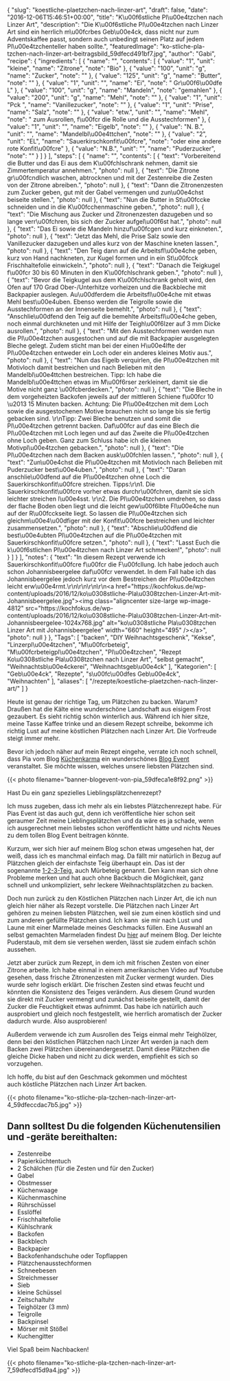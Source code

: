 {
    "slug": "koestliche-plaetzchen-nach-linzer-art",
    "draft": false,
    "date": "2016-12-06T15:46:51+00:00",
    "title": "K\u00f6stliche Pl\u00e4tzchen nach Linzer Art",
    "description": "Die K\u00f6stliche Pl\u00e4tzchen nach Linzer Art sind ein herrlich m\u00fcrbes Geb\u00e4ck, dass nicht nur zum Adventskaffee passt, sondern auch unbedingt seinen Platz auf jedem Pl\u00e4tzchenteller haben sollte.",
    "featuredImage": "ko-stliche-pla-tzchen-nach-linzer-art-beitragsbild_59dfecd491bf7.jpg",
    "author": "Gabi",
    "recipe": {
        "ingredients": [
            {
                "name": "",
                "contents": [
                    {
                        "value": "1",
                        "unit": "kleine",
                        "name": "Zitrone",
                        "note": "Bio"
                    },
                    {
                        "value": "100",
                        "unit": "g",
                        "name": "Zucker",
                        "note": ""
                    },
                    {
                        "value": "125",
                        "unit": "g",
                        "name": "Butter",
                        "note": ""
                    },
                    {
                        "value": "1",
                        "unit": "",
                        "name": "Ei",
                        "note": " Gr\u00f6\u00dfe L"
                    },
                    {
                        "value": "100",
                        "unit": "g",
                        "name": "Mandeln",
                        "note": "gemahlen"
                    },
                    {
                        "value": "200",
                        "unit": "g",
                        "name": "Mehl",
                        "note": ""
                    },
                    {
                        "value": "1",
                        "unit": "Pck ",
                        "name": "Vanillezucker",
                        "note": ""
                    },
                    {
                        "value": "1",
                        "unit": "Prise",
                        "name": "Salz",
                        "note": ""
                    },
                    {
                        "value": "etw.",
                        "unit": "",
                        "name": "Mehl",
                        "note": " zum Ausrollen, f\u00fcr die Rolle und die Ausstechformen"
                    },
                    {
                        "value": "1",
                        "unit": "",
                        "name": "Eigelb",
                        "note": ""
                    },
                    {
                        "value": "N. B.",
                        "unit": "",
                        "name": "Mandelbl\u00e4ttchen",
                        "note": ""
                    },
                    {
                        "value": "2",
                        "unit": "EL",
                        "name": "Sauerkirschkonfit\u00fcre",
                        "note": "oder eine andere rote Konfit\u00fcre"
                    },
                    {
                        "value": "N.B.",
                        "unit": "",
                        "name": "Puderzucker",
                        "note": ""
                    }
                ]
            }
        ],
        "steps": [
            {
                "name": "",
                "contents": [
                    {
                        "text": "Vorbereitend die Butter und das Ei aus dem K\u00fchlschrank nehmen, damit sie Zimmertemperatur annehmen.",
                        "photo": null
                    },
                    {
                        "text": "Die Zitrone gr\u00fcndlich waschen, abtrocknen und mit der Zestenreibe die Zesten von der Zitrone abreiben.",
                        "photo": null
                    },
                    {
                        "text": "Dann die Zitronenzesten zum Zucker geben, gut mit der Gabel vermengen und zun\u00e4chst beiseite stellen.",
                        "photo": null
                    },
                    {
                        "text": "Nun die Butter in St\u00fccke schneiden und in die K\u00fcchenmaschine geben.",
                        "photo": null
                    },
                    {
                        "text": "Die Mischung aus Zucker und Zitronenzesten dazugeben und so lange verr\u00fchren, bis sich der Zucker aufgel\u00f6st hat.",
                        "photo": null
                    },
                    {
                        "text": "Das Ei sowie die Mandeln hinzuf\u00fcgen und kurz einkneten.",
                        "photo": null
                    },
                    {
                        "text": "Jetzt das Mehl, die Prise Salz sowie den Vanillezucker dazugeben und alles kurz von der Maschine kneten lassen.",
                        "photo": null
                    },
                    {
                        "text": "Den Teig dann auf die Arbeitsfl\u00e4che geben, kurz von Hand nachkneten, zur Kugel formen und in ein St\u00fcck Frischhaltefolie einwickeln.",
                        "photo": null
                    },
                    {
                        "text": "Danach die Teigkugel f\u00fcr 30 bis 60 Minuten in den K\u00fchlschrank geben.",
                        "photo": null
                    },
                    {
                        "text": "Bevor die Teigkugel aus dem K\u00fchlschrank geholt wird, den Ofen auf 170 Grad Ober-\/Unterhitze vorheizen und die Backbleche mit Backpapier auslegen. Au\u00dferdem die Arbeitsfl\u00e4che mit etwas Mehl best\u00e4uben. Ebenso werden die Teigrolle sowie die Ausstechformen an der Innenseite bemehlt.",
                        "photo": null
                    },
                    {
                        "text": "Anschlie\u00dfend den Teig auf die bemehlte Arbeitsfl\u00e4che geben, noch einmal durchkneten und mit Hilfe der Teigh\u00f6lzer auf 3 mm Dicke ausrollen.",
                        "photo": null
                    },
                    {
                        "text": "Mit den Ausstechformen werden nun die Pl\u00e4tzchen ausgestochen und auf die mit Backpapier ausgelegten Bleche gelegt. Zudem sticht man bei der einen H\u00e4lfte der Pl\u00e4tzchen entweder ein Loch oder ein anderes kleines Motiv aus.",
                        "photo": null
                    },
                    {
                        "text": "Nun das Eigelb verquirlen, die Pl\u00e4tzchen mit Motivloch damit bestreichen und nach Belieben mit den Mandelbl\u00e4ttchen bestreichen. Tipp: Ich habe die Mandelbl\u00e4ttchen etwas im M\u00f6rser zerkleinert, damit sie die Motive nicht ganz \u00fcberdecken.",
                        "photo": null
                    },
                    {
                        "text": "Die Bleche in dem vorgeheizten Backofen jeweils auf der mittleren Schiene f\u00fcr 10 \u2013 15 Minuten backen. Achtung: Die Pl\u00e4tzchen mit dem Loch sowie die ausgestochenen Motive brauchen nicht so lange bis sie fertig gebacken sind. \r\nTipp: Zwei Bleche benutzen und somit die Pl\u00e4tzchen getrennt backen. Daf\u00fcr auf das eine Blech die Pl\u00e4tzchen mit Loch legen und auf das Zweite die Pl\u00e4tzchen ohne Loch geben. Ganz zum Schluss habe ich die kleinen Motivpl\u00e4tzchen gebacken.",
                        "photo": null
                    },
                    {
                        "text": "Die Pl\u00e4tzchen nach dem Backen ausk\u00fchlen lassen.",
                        "photo": null
                    },
                    {
                        "text": "Zun\u00e4chst die Pl\u00e4tzchen mit Motivloch nach Belieben mit Puderzucker best\u00e4uben.",
                        "photo": null
                    },
                    {
                        "text": "Daran anschlie\u00dfend auf die Pl\u00e4tzchen ohne Loch die Sauerkirschkonfit\u00fcre streichen. Tipps:\r\n1. Die Sauerkirschkonfit\u00fcre vorher etwas durchr\u00fchren, damit sie sich leichter streichen l\u00e4sst. \r\n2. Die Pl\u00e4tzchen umdrehen, so dass der flache Boden oben liegt und die leicht gew\u00f6lbte Fl\u00e4che nun auf der R\u00fcckseite liegt. So lassen die Pl\u00e4tzchen sich gleichm\u00e4\u00dfiger mit der Konfit\u00fcre bestreichen und leichter zusammensetzen.",
                        "photo": null
                    },
                    {
                        "text": "Abschlie\u00dfend die best\u00e4ubten Pl\u00e4tzchen auf die Pl\u00e4tzchen mit Sauerkirschkonfit\u00fcre setzen.",
                        "photo": null
                    },
                    {
                        "text": "Lasst Euch die k\u00f6stlichen Pl\u00e4tzchen nach Linzer Art schmecken!",
                        "photo": null
                    }
                ]
            }
        ],
        "notes": {
            "text": "In diesem Rezept verwende ich Sauerkirschkonfit\u00fcre f\u00fcr die F\u00fcllung. Ich habe jedoch auch schon Johannisbeergelee daf\u00fcr verwendet. In dem Fall habe ich das Johannisbeergelee jedoch kurz vor dem Bestreichen der Pl\u00e4tzchen leicht erw\u00e4rmt.\r\n\r\n\r\n\r\n<a href=\"https:\/\/kochfokus.de\/wp-content\/uploads\/2016\/12\/ko\u0308stliche-Pla\u0308tzchen-Linzer-Art-mit-Johannisbeergelee.jpg\"><img class=\"aligncenter size-large wp-image-4812\" src=\"https:\/\/kochfokus.de\/wp-content\/uploads\/2016\/12\/ko\u0308stliche-Pla\u0308tzchen-Linzer-Art-mit-Johannisbeergelee-1024x768.jpg\" alt=\"ko\u0308stliche Pla\u0308tzchen Linzer Art mit Johannisbeergelee\" width=\"660\" height=\"495\" \/><\/a>",
            "photo": null
        }
    },
    "Tags": [
        "backen",
        "DIY Weihnachtsgeschenk",
        "Kekse",
        "Linzerpl\u00e4tzchen",
        "M\u00fcrbeteig",
        "M\u00fcrbeteigpl\u00e4tzchen",
        "Pl\u00e4tzchen",
        "Rezept Ko\u0308stliche Pla\u0308tzchen nach Linzer Art",
        "selbst gemacht",
        "Weihnachtsb\u00e4ckerei",
        "Weihnachtsgeb\u00e4ck"
    ],
    "Kategorien": [
        "Geb\u00e4ck",
        "Rezepte",
        "s\u00fc\u00dfes Geb\u00e4ck",
        "Weihnachten"
    ],
    "aliases": [
        "\/rezepte\/koestliche-plaetzchen-nach-linzer-art\/"
    ]
}

Heute ist genau der richtige Tag, um Plätzchen zu backen. Warum? Draußen hat die Kälte eine wunderschöne Landschaft aus eisigem Frost gezaubert. Es sieht richtig schön winterlich aus. Während ich hier sitze, meine Tasse Kaffee trinke und an diesem Rezept schreibe, bekomme ich richtig Lust auf meine köstlichen Plätzchen nach Linzer Art. Die Vorfreude steigt immer mehr.

Bevor ich jedoch näher auf mein Rezept eingehe, verrate ich noch schnell, dass Pia vom Blog [Küchenkarma][1] ein wunderschönes [Blog Event][2] veranstaltet. Sie möchte wissen, welches unsere liebsten Plätzchen sind.

 

{{< photo filename="banner-blogevent-von-pia_59dfeca1e8f92.png" >}}

 

Hast Du ein ganz spezielles Lieblingsplätzchenrezept?

Ich muss zugeben, dass ich mehr als ein liebstes Plätzchenrezept habe. Für Pias Event ist das auch gut, denn ich veröffentliche hier schon seit geraumer Zeit meine Lieblingsplätzchen und da wäre es ja schade, wenn ich ausgerechnet mein liebstes schon veröffentlicht hätte und nichts Neues zu dem tollen Blog Event beitragen könnte.

Kurzum, wer sich hier auf meinem Blog schon etwas umgesehen hat, der weiß, dass ich es manchmal einfach mag. Da fällt mir natürlich in Bezug auf Plätzchen gleich der einfachste Teig überhaupt ein. Das ist der sogenannte [1-2-3-Teig][3], auch Mürbeteig genannt. Den kann man sich ohne Probleme merken und hat auch ohne Backbuch die Möglichkeit, ganz schnell und unkompliziert, sehr leckere Weihnachtsplätzchen zu backen.

Doch nun zurück zu den Köstlichen Plätzchen nach Linzer Art, die ich nun gleich hier näher als Rezept vorstelle. Die Plätzchen nach Linzer Art gehören zu meinen liebsten Plätzchen, weil sie zum einen köstlich sind und zum anderen gefüllte Plätzchen sind. Ich kann  sie mir nach Lust und Laune mit einer Marmelade meines Geschmacks füllen. Eine Auswahl an selbst gemachten Marmeladen findest Du [hier][4] auf meinem Blog. Der leichte Puderstaub, mit dem sie versehen werden, lässt sie zudem einfach schön aussehen.

Jetzt aber zurück zum Rezept, in dem ich mit frischen Zesten von einer Zitrone arbeite. Ich habe einmal in einem amerikanischen Video auf Youtube gesehen, dass frische Zitronenzesten mit Zucker vermengt wurden. Dies wurde sehr logisch erklärt. Die frischen Zesten sind etwas feucht und könnten die Konsistenz des Teiges verändern. Aus diesem Grund wurden sie direkt mit Zucker vermengt und zunächst beiseite gestellt, damit der Zucker die Feuchtigkeit etwas aufnimmt. Das habe ich natürlich auch ausprobiert und gleich noch festgestellt, wie herrlich aromatisch der Zucker dadurch wurde. Also ausprobieren!

Außerdem verwende ich zum Ausrollen des Teigs einmal mehr Teighölzer, denn bei den köstlichen Plätzchen nach Linzer Art werden ja nach dem Backen zwei Plätzchen übereinandergesetzt. Damit diese Plätzchen die gleiche Dicke haben und nicht zu dick werden, empfiehlt es sich so vorzugehen.

Ich hoffe, du bist auf den Geschmack gekommen und möchtest auch köstliche Plätzchen nach Linzer Art backen.

 

{{< photo filename="ko-stliche-pla-tzchen-nach-linzer-art-4_59dfeccdac7b5.jpg" >}}

 

## Dann solltest Du die folgenden Küchenutensilien und -geräte bereithalten:

 * Zestenreibe
 * Papierküchtentuch
 * 2 Schälchen (für die Zesten und für den Zucker)
 * Gabel
 * Obstmesser
 * Küchenwaage
 * Küchenmaschine
 * Rührschüssel
 * Esslöffel
 * Frischhaltefolie
 * Kühlschrank
 * Backofen
 * Backblech
 * Backpapier
 * Backofenhandschuhe oder Topflappen
 * Plätzchenausstechformen
 * Schneebesen
 * Streichmesser
 * Sieb
 * kleine Schüssel
 * Zeitschaltuhr
 * Teighölzer (3 mm)
 * Teigrolle
 * Backpinsel
 * Mörser mit Stößel
 * Kuchengitter

Viel Spaß beim Nachbacken!

 

{{< photo filename="ko-stliche-pla-tzchen-nach-linzer-art-7_59dfecd15d9a4.jpg" >}}





 [1]: http://www.kuechenkarma.de/
 [2]: http://www.kuechenkarma.de/blogevent-1-in-der-weihnachtsbaekerei-meine-liebsten-plaetzchen/
 [3]: https://kochfokus.de/rezepte/ein-teig-3-verschiedene-arten-von-plaetzchen-der-weihnachtsbaeckerei/
 [4]: https://kochfokus.de/rezepte/marmelade-rezepte/